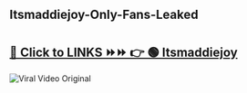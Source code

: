 
 ## Itsmaddiejoy-Only-Fans-Leaked

# <h2><a href="https://clipsfans.com/Itsmaddiejoy&ref=git">🔗 Click to LINKS ⏩⏩ 👉 🟢 Itsmaddiejoy </a></h2>

<a href="https://clipsfans.com/Itsmaddiejoy&ref=git" rel="nofollow" data-target="animated-image.originalLink"><img src="https://i.ibb.co.com/xMMVF88/686577567.gif" alt="Viral Video Original" style="max-width: 100%; display: inline-block;" data-target="animated-image.originalImage"></a>
